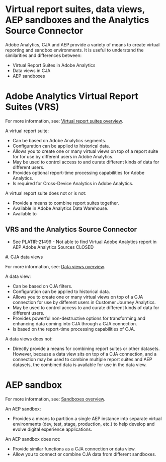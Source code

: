 # Virtual report suites, data views, AEP sandboxes and the Analytics Source Connector

Adobe Analytics, CJA and AEP provide a variety of means to create virtual reporting and sandbox environments. It is useful to understand the similarities and differences between:

* Virtual Report Suites in Adobe Analytics
* Data views in CJA
* AEP sandboxes

# Adobe Analytics Virtual Report Suites (VRS)

For more information, see: [Virtual report suites overview](https://experienceleague.adobe.com/docs/analytics/components/virtual-report-suites/vrs-about.html?lang=en).

A virtual report suite:

* Can be based on Adobe Analytics segments.
* Configuration can be applied to historical data.
* Allows you to create one or many virtual views on top of a report suite for for use by different users in Adobe Analytics.
* May be used to control access to and curate different kinds of data for different users.
* Provides optional report-time processing capabilities for Adobe Analytics.
* Is required for Cross-Device Analytics in Adobe Analytics.

A virtual report suite does not or is not:

* Provide a means to combine report suites together.
* Available in Adobe Analytics Data Warehouse.
* Available to 

## VRS and the Analytics Source Connector

* See PLATIR-21499 - Not able to find Virtual Adobe Analytics report in AEP Adobe Analytics Sources CLOSED

#. CJA data views

For more information, see: [Data views overview](https://experienceleague.adobe.com/docs/analytics-platform/using/cja-dataviews/data-views.html?lang=en).

A data view:

* Can be based on CJA filters.
* Configuration can be applied to historical data.
* Allows you to create one or many virtual views on top of a CJA connection for use by different users in Customer Journey Analytics.
* May be used to control access to and curate different kinds of data for different users.
* Provides powerful non-destructive options for transforming and enhancing data coming into CJA through a CJA connection.
* Is based on the report-time processing capabilities of CJA.

A data views does not:

* Directly provide a means for combining report suites or other datasets. However, because a data view sits on top of a CJA connection, and a connection may be used to combine multiple report suites and AEP datasets, the combined data is available for use in the data view.

# AEP sandbox

For more information, see: [Sandboxes overview](https://experienceleague.adobe.com/docs/experience-platform/sandbox/home.html?lang=en).

An AEP sandbox:

* Provides a means to partition a single AEP instance into separate virtual environments (dev, test, stage, production, etc.) to help develop and evolve digital experience applications.

An AEP sandbox does not:

* Provide similar functions as a CJA connection or data view.
* Allow you to connect or combine CJA data from different sandboxes.

